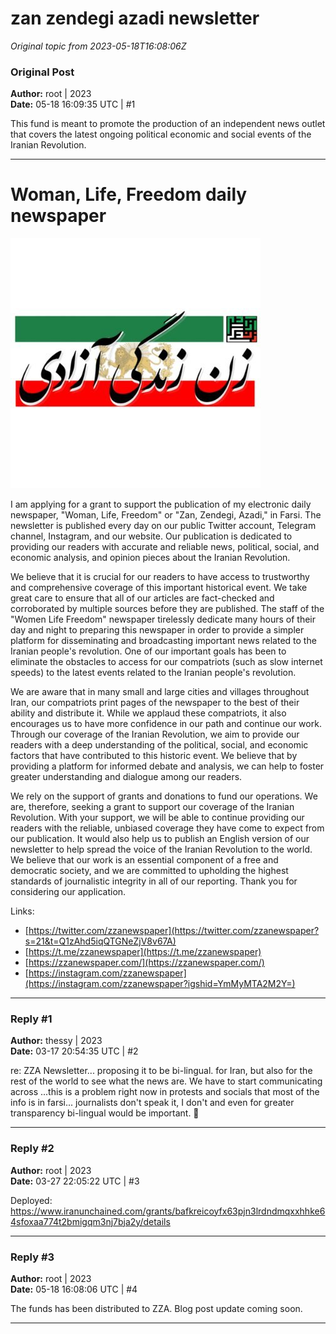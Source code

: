 # zan zendegi azadi newsletter

*Original topic from 2023-05-18T16:08:06Z*

### Original Post
**Author:** root | 2023  
**Date:** 05-18 16:09:35 UTC | #1  

This fund is meant to promote the production of an independent news outlet that covers the latest ongoing political economic and social events of the Iranian Revolution.

-----------


# Woman, Life, Freedom daily newspaper

![r8vr8o2X_400x400|400x400](../attachments/ff0181d8f88f08a81a44379b070b39663cf81d3f.jpeg)

I am applying for a grant to support the publication of my electronic daily newspaper, "Woman, Life, Freedom" or "Zan, Zendegi, Azadi," in Farsi. The newsletter is published every day on our public Twitter account, Telegram channel, Instagram, and our website. Our publication is dedicated to providing our readers with accurate and reliable news, political, social, and economic analysis, and opinion pieces about the Iranian Revolution.

We believe that it is crucial for our readers to have access to trustworthy and comprehensive coverage of this important historical event. We take great care to ensure that all of our articles are fact-checked and corroborated by multiple sources before they are published.
The staff of the "Women Life Freedom" newspaper tirelessly dedicate many hours of their day and night to preparing this newspaper in order to provide a simpler platform for disseminating and broadcasting important news related to the Iranian people's revolution. One of our important goals has been to eliminate the obstacles to access for our compatriots (such as slow internet speeds) to the latest events related to the Iranian people's revolution.

 We are aware that in many small and large cities and villages throughout Iran, our compatriots print pages of the newspaper to the best of their ability and distribute it. While we applaud these compatriots, it also encourages us to have more confidence in our path and continue our work. Through our coverage of the Iranian Revolution, we aim to provide our readers with a deep understanding of the political, social, and economic factors that have contributed to this historic event. We believe that by providing a platform for informed debate and analysis, we can help to foster greater understanding and dialogue among our readers.

We rely on the support of grants and donations to fund our operations. We are, therefore, seeking a grant to support our coverage of the Iranian Revolution. With your support, we will be able to continue providing our readers with the reliable, unbiased coverage they have come to expect from our publication. It would also help us to publish an English version of our newsletter to help spread the voice of the Iranian Revolution to the world. We believe that our work is an essential component of a free and democratic society, and we are committed to upholding the highest standards of journalistic integrity in all of our reporting.
Thank you for considering our application.

Links:

- [https://twitter.com/zzanewspaper](https://twitter.com/zzanewspaper?s=21&t=Q1zAhd5iqQTGNeZjV8v67A)
- [https://t.me/zzanewspaper](https://t.me/zzanewspaper)
- [https://zzanewspaper.com/](https://zzanewspaper.com/)
- [https://instagram.com/zzanewspaper](https://instagram.com/zzanewspaper?igshid=YmMyMTA2M2Y=)

---

### Reply #1
**Author:** thessy | 2023  
**Date:** 03-17 20:54:35 UTC | #2  

re: ZZA Newsletter... proposing it to be bi-lingual. for Iran, but also for the rest of the world to see what the news are. We have to start communicating across ...this is a problem right now in protests and socials that most of the info is in farsi... journalists don't speak it, I don't and even for greater transparency bi-lingual would be important. :pray:

---

### Reply #2
**Author:** root | 2023  
**Date:** 03-27 22:05:22 UTC | #3  

Deployed: 
https://www.iranunchained.com/grants/bafkreicoyfx63pjn3lrdndmqxxhhke64sfoxaa774t2bmigqm3nj7bja2y/details

---

### Reply #3
**Author:** root | 2023  
**Date:** 05-18 16:08:06 UTC | #4  

The funds has been distributed to ZZA. Blog post update coming soon.

---

